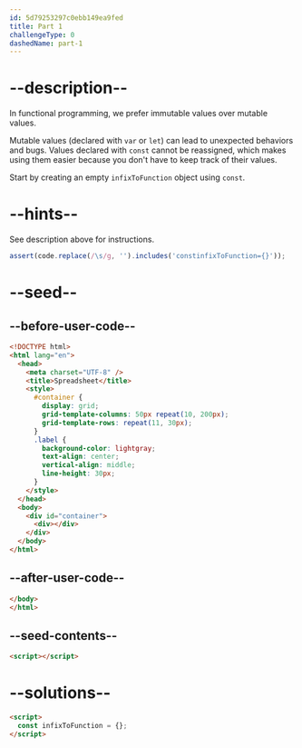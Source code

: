 ```yaml
---
id: 5d79253297c0ebb149ea9fed
title: Part 1
challengeType: 0
dashedName: part-1
---
```


# --description--

In functional programming, we prefer immutable values over mutable values.

Mutable values (declared with `var` or `let`) can lead to unexpected behaviors and bugs. Values declared with `const` cannot be reassigned, which makes using them easier because you don't have to keep track of their values.

Start by creating an empty `infixToFunction` object using `const`.

# --hints--

See description above for instructions.

```js
assert(code.replace(/\s/g, '').includes('constinfixToFunction={}'));
```

# --seed--

## --before-user-code--

```html
<!DOCTYPE html>
<html lang="en">
  <head>
    <meta charset="UTF-8" />
    <title>Spreadsheet</title>
    <style>
      #container {
        display: grid;
        grid-template-columns: 50px repeat(10, 200px);
        grid-template-rows: repeat(11, 30px);
      }
      .label {
        background-color: lightgray;
        text-align: center;
        vertical-align: middle;
        line-height: 30px;
      }
    </style>
  </head>
  <body>
    <div id="container">
      <div></div>
    </div>
  </body>
</html>
```

## --after-user-code--

```html
</body>
</html>
```

## --seed-contents--

```html
<script></script>
```

# --solutions--

```html
<script>
  const infixToFunction = {};
</script>
```
